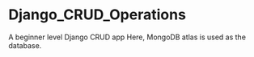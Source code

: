 # Django_CRUD_Operations
A beginner level Django CRUD app
Here, MongoDB atlas is used as the database. 

